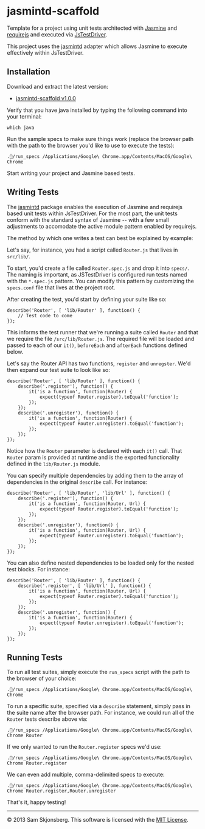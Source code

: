 # jasmintd-scaffold

Template for a project using unit tests architected with [Jasmine](http://pivotal.github.com/jasmine/) and [requirejs](http://requirejs.org/) and executed via [JsTestDriver](http://code.google.com/p/js-test-driver/).

This project uses the [jasmintd](http://github.com/codeviking/jasmintd) adapter which allows Jasmine to execute effectively within JsTestDriver.

## Installation	

Download and extract the latest version:

* [jasmintd-scaffold v1.0.0](https://github.com/codeviking/jasmintd-scaffold/archive/v1.0.0.tar.gz)

Verify that you have java installed by typing the following command into your terminal:

```
which java
```

Run the sample specs to make sure things work (replace the browser path with the path to the browser you'd like to use to execute the tests):

```
./run_specs /Applications/Google\ Chrome.app/Contents/MacOS/Google\ Chrome
```

Start writing your project and Jasmine based tests.


## <a name="writing"></a>Writing Tests

The [jasmintd](https://github.com/codeviking/jasmintd) package enables the execution of Jasmine and requirejs based unit tests within JsTestDriver. For the most part, the unit tests conform with the standard syntax of Jasmine -- with a few small adjustments to accomodate the active module pattern enabled by requirejs.

The method by which one writes a test can best be explained by example:

Let's say, for instance, you had a script called `Router.js` that lives in `src/lib/`.   

To start, you'd create a file called `Router.spec.js` and drop it into `specs/`.  The naming is important, as JSTestDriver is configured run tests named with the `*.spec.js` pattern.  You can modify this pattern by customizing the `specs.conf` file that lives at the project root.

After creating the test, you'd start by defining your suite like so:

```
describe('Router', [ 'lib/Router' ], function() {
	// Test code to come
});
```

This informs the test runner that we're running a suite called `Router` and that we require the file `/src/lib/Router.js`.   The required file will be loaded and passed to each of our `it()`, `beforeEach` and `afterEach` functions defined below.

Let's say the Router API has two functions, `register` and `unregster`.  We'd then expand our test suite to look like so:

```
describe('Router', [ 'lib/Router' ], function() {
	describe('.register'), function() {
		it('is a function', function(Router) {
			expect(typeof Router.register).toEqual('function');
		});
	});
	describe('.unregister'), function() {
		it('is a function', function(Router) {
			expect(typeof Router.unregister).toEqual('function');
		});
	});
});
```

Notice how the `Router` parameter is declared with each `it()` call.  That `Router` param is provided at runtime and is the exported functionality defined in the `lib/Router.js` module.

You can specify multiple dependencies by adding them to the array of dependencies in the original `describe` call.  For instance:

```
describe('Router', [ 'lib/Router', 'lib/Url' ], function() {
	describe('.register'), function() {
		it('is a function', function(Router, Url) {
			expect(typeof Router.register).toEqual('function');
		});
	});
	describe('.unregister'), function() {
		it('is a function', function(Router, Url) {
			expect(typeof Router.unregister).toEqual('function');
		});
	});
});
```

You can also define nested dependencies to be loaded only for the nested test blocks.  For instance:

```
describe('Router', [ 'lib/Router' ], function() {
	describe('.register', [ 'lib/Url' ], function() {
		it('is a function', function(Router, Url) {
			expect(typeof Router.register).toEqual('function');
		});
	});
	describe('.unregister', function() {
		it('is a function', function(Router) {
			expect(typeof Router.unregister).toEqual('function');
		});
	});
});
```

## Running Tests

To run all test suites, simply execute the `run_specs` script with the path to the browser of your choice:

```
./run_specs /Applications/Google\ Chrome.app/Contents/MacOS/Google\ Chrome
```

To run a specific suite, specified via a `describe` statement, simply pass in the suite name after the browser path.  For instance, we could run all of the `Router` tests describe above via:

```
./run_specs /Applications/Google\ Chrome.app/Contents/MacOS/Google\ Chrome Router
```

If we only wanted to run the `Router.register` specs we'd use:

```
./run_specs /Applications/Google\ Chrome.app/Contents/MacOS/Google\ Chrome Router.register
```

We can even add multiple, comma-delimited specs to execute:

```
./run_specs /Applications/Google\ Chrome.app/Contents/MacOS/Google\ Chrome Router.register,Router.unregister
```

That's it, happy testing!

---

&copy; 2013 Sam Skjonsberg.  This software is licensed with the [MIT License](LICENSE).

